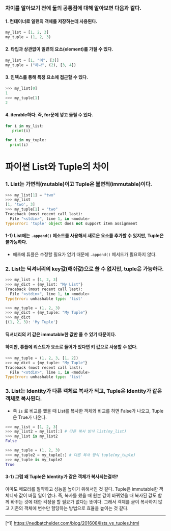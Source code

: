 ### 차이를 알아보기 전에 둘의 공통점에 대해 알아보면 다음과 같다.
#### 1. 컨테이너로 일련의 객체를 저장하는데 사용된다.
```python
my_list = [1, 2, 3]
my_tuple = (1, 2, 3)
```

#### 2. 타입과 상관없이 일련의 요소(element)를 가질 수 있다.
```python
my_list = [1, "이", [3]]
my_tuple = ("하나", (2), [3, 4])
```

#### 3. 인덱스를 통해 특정 요소에 접근할 수 있다.
```python
>>> my_list[0]
1
>>> my_tuple[1]
2
```

#### 4. iterable하다. 즉, for문에 넣고 돌릴 수 있다.
```python
for i in my_list:
   print(i)
  
for i in my_tuple:
  print(i)
```

# 파이썬 List와 Tuple의 차이

### 1. List는 가변적(mutable)이고 Tuple은 불변적(immutable)이다.
```python
>>> my_list[1] = "two"
>>> my_list
[1, 'two', 3]
>>> my_tuple[1] = "two"
Traceback (most recent call last):
  File "<stdin>", line 1, in <module>
TypeError: 'tuple' object does not support item assignment
```

#### 1-1) List에는 `.append()` 메소드를 사용해서 새로운 요소를 추가할 수 있지만, Tuple은 불가능하다.
- 애초에 튜플은 수정할 필요가 없기 때문에 `.append()` 메서드가 필요하지 않다.

### 2. List는 딕셔너리의 key값(해쉬값)으로 쓸 수 없지만, tuple은 가능하다.
```python
>>> my_list = [1, 2, 3]
>>> my_dict = {my_list: "My List"}
Traceback (most recent call last):
  File "<stdin>", line 1, in <module>
TypeError: unhashable type: 'list'

>>> my_tuple = (1, 2, 3)
>>> my_dict = {my_tuple: "My Tuple"}
>>> my_dict
{(1, 2, 3): 'My Tuple'}
```

#### 딕셔너리의 키 값은 immutable한 값만 올 수 있기 때문이다.
#### 하지만, 튜플에 리스트가 요소로 들어가 있다면 키 값으로 사용할 수 없다.
```python
>>> my_tuple = (1, 2, 3, [1, 2])
>>> my_dict = {my_tuple: "My Tuple"}
Traceback (most recent call last):
  File "<stdin>", line 1, in <module>
TypeError: unhashable type: 'list'
```

### 3. List는 Identity가 다른 객체로 복사가 되고, Tuple은 Identity가 같은 객체로 복사된다.
- 즉 `is` 로 비교를 했을 때 List를 복사한 객체와 비교를 하면 False가 나오고, Tuple은 True가 나온다.
```python
>>> my_list = [1, 2, 3]
>>> my_list2 = my_list[:] # 다른 복사 방식 list(my_list)
>>> my_list is my_list2
False

>>> my_tuple = (1, 2, 3)
>>> my_tuple2 = my_tuple[:] # 다른 복사 방식 tuple(my_tuple)
>>> my_tuple is my_tuple2
True
```

#### 3-1) 그럼 왜 Tuple은 Identity가 같은 객체가 복사되는걸까?
아마도 메모리를 절약하고 성능을 높이기 위해서인 것 같다. Tuple은 immutable한 객체니까 값이 바뀔 일이 없다. 즉, 복사를 했을 때 원본 값이 바뀌었을 때 복사된 값도 함께 바꾸는 것에 대한 걱정을 할 필요가 없다는 뜻이다. 그래서 객체를 굳이 복사하지 않고 기존의 객체에 변수만 할당하는 방법으로 효율을 높이는 것 같다.

---

[^1] https://nedbatchelder.com/blog/201608/lists_vs_tuples.html